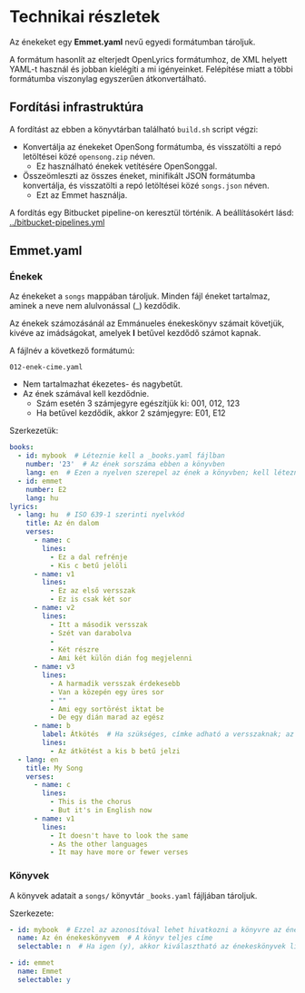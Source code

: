 # Technikai részletek
Az énekeket egy **Emmet.yaml** nevű egyedi formátumban tároljuk.

A formátum hasonlít az elterjedt OpenLyrics formátumhoz, de XML helyett YAML-t használ és jobban kielégíti a mi igényeinket. Felépítése miatt a többi formátumba viszonylag egyszerűen átkonvertálható.

## Fordítási infrastruktúra
A fordítást az ebben a könyvtárban található `build.sh` script végzi:

* Konvertálja az énekeket OpenSong formátumba, és visszatölti a repó letöltései közé `opensong.zip` néven.
    * Ez használható énekek vetítésére OpenSonggal.
* Összeömleszti az összes éneket, minifikált JSON formátumba konvertálja, és visszatölti a repó letöltései közé `songs.json` néven.
    * Ezt az Emmet használja.

A fordítás egy Bitbucket pipeline-on keresztül történik. A beállításokért lásd: [../bitbucket-pipelines.yml](../bitbucket-pipelines.yml)

## Emmet.yaml

### Énekek
Az énekeket a `songs` mappában tároljuk. Minden fájl éneket tartalmaz, aminek a neve nem alulvonással (_) kezdődik.

Az énekek számozásánál az Emmánueles énekeskönyv számait követjük, kivéve az imádságokat, amelyek **I** betűvel kezdődő számot kapnak.

A fájlnév a következő formátumú:
```
012-enek-cime.yaml
```
* Nem tartalmazhat ékezetes- és nagybetűt.
* Az ének számával kell kezdődnie.
    * Szám esetén 3 számjegyre egészítjük ki: 001, 012, 123
    * Ha betűvel kezdődik, akkor 2 számjegyre: E01, E12

Szerkezetük:

```yaml
books:
  - id: mybook  # Léteznie kell a _books.yaml fájlban
    number: '23'  # Az ének sorszáma ebben a könyvben
    lang: en  # Ezen a nyelven szerepel az ének a könyvben; kell léteznie egy ilyen nyelvű dalszövegnek lentebb
  - id: emmet
    number: E2
    lang: hu
lyrics:
  - lang: hu  # ISO 639-1 szerinti nyelvkód
    title: Az én dalom
    verses:
      - name: c
        lines:
          - Ez a dal refrénje
          - Kis c betű jelöli
      - name: v1
        lines:
          - Ez az első versszak
          - Ez is csak két sor
      - name: v2
        lines:
          - Itt a második versszak
          - Szét van darabolva
          -
          - Két részre
          - Ami két külön dián fog megjelenni
      - name: v3
        lines:
          - A harmadik versszak érdekesebb
          - Van a közepén egy üres sor
          - ""
          - Ami egy sortörést iktat be
          - De egy dián marad az egész
      - name: b
        label: Átkötés  # Ha szükséges, címke adható a versszaknak; az Emmetben ez a versszak tetején jelenik meg
        lines:
          - Az átkötést a kis b betű jelzi
  - lang: en
    title: My Song
    verses:
      - name: c
        lines:
          - This is the chorus
          - But it's in English now
      - name: v1
        lines:
          - It doesn't have to look the same
          - As the other languages
          - It may have more or fewer verses
```

### Könyvek
A könyvek adatait a `songs/` könyvtár `_books.yaml` fájljában tároljuk.

Szerkezete:

```yaml
- id: mybook  # Ezzel az azonosítóval lehet hivatkozni a könyvre az énekeknél
  name: Az én énekeskönyvem  # A könyv teljes címe
  selectable: n  # Ha igen (y), akkor kiválasztható az énekeskönyvek listájában. Egyébként csak az énekek adatlapján jelenik meg.

- id: emmet
  name: Emmet
  selectable: y
```